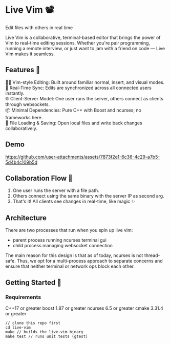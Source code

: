 # Live Vim 📽️

Edit files with others in real time

Live Vim is a collaborative, terminal-based editor that brings the power of Vim to real-time editing sessions. Whether you're pair programming, running a remote interview, or just want to jam with a friend on code — Live Vim makes it seamless.

## Features 📝

🧑‍💻 Vim-style Editing: Built around familiar normal, insert, and visual modes.  
🔁 Real-Time Sync: Edits are synchronized across all connected users instantly.  
🌐 Client-Server Model: One user runs the server, others connect as clients through websockets.  
📦 Minimal Dependencies: Pure C++ with Boost and ncurses; no frameworks here.  
📄 File Loading & Saving: Open local files and write back changes collaboratively.

## Demo
https://github.com/user-attachments/assets/7873f2e1-6c36-4c29-a7b5-5d4b4c109b5d


## Collaboration Flow 👥

1. One user runs the server with a file path.
2. Others connect using the same binary with the server IP as second arg.
3. That's it! All clients see changes in real-time, like magic ✨

## Architecture

There are two processes that run when you spin up live vim:

- parent process running ncurses terminal gui
- child process managing websocket connection

The main reason for this design is that as of today, ncurses is not thread-safe. Thus, we opt for a multi-process approach to separate concerns and ensure that neither terminal or network ops block each other.

## Getting Started 🧪

### Requirements

C++17 or greater
boost 1.87 or greater
ncurses 6.5 or greater
cmake 3.31.4 or greater

```
// clone this repo first
cd live-vim
make // builds the live-vim binary
make test // runs unit tests (gtest)
```
